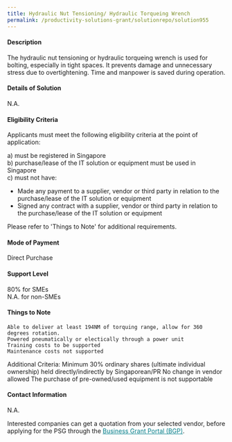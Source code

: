 ```yaml
---
title: Hydraulic Nut Tensioning/ Hydraulic Torqueing Wrench
permalink: /productivity-solutions-grant/solutionrepo/solution955
---
```


#### Description

The hydraulic nut tensioning or hydraulic torqueing wrench is used for bolting, especially in tight spaces. It prevents damage and unnecessary stress due to overtightening. Time and manpower is saved during operation.

#### Details of Solution

N.A.

#### Eligibility Criteria

Applicants must meet the following eligibility criteria at the point of application:

a) must be registered in Singapore <br>
b) purchase/lease of the IT solution or equipment must be used in Singapore <br>
c) must not have:
- Made any payment to a supplier, vendor or third party in relation to the purchase/lease of the IT solution or equipment
- Signed any contract with a supplier, vendor or third party in relation to the purchase/lease of the IT solution or equipment

Please refer to 'Things to Note' for additional requirements.

#### Mode of Payment
Direct Purchase

#### Support Level
80% for SMEs <br>
N.A. for non-SMEs

#### Things to Note
 	Able to deliver at least 194NM of torquing range, allow for 360 degrees rotation.
 	Powered pneumatically or electically through a power unit
 	Training costs to be supported
 	Maintenance costs not supported
Additional Criteria:
 Minimum 30% ordinary shares (ultimate individual ownership) held directly/indirectly by Singaporean/PR
 No change in vendor allowed
 The purchase of pre-owned/used equipment is not supportable

#### Contact Information
N.A.

Interested companies can get a quotation from your selected vendor, before applying for the PSG through the <a target='_blank' style='color:#037e8a' href='https://www.businessgrants.gov.sg/'>Business Grant Portal (BGP)</a>.
